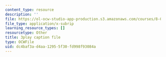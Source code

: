 ```yaml
---
content_type: resource
description: ''
file: https://ol-ocw-studio-app-production.s3.amazonaws.com/courses/8-01sc-classical-mechanics-fall-2016/dc4baf3ad4aa12955f30fd998f93084a_oOQmu6ICxg4.srt
file_type: application/x-subrip
learning_resource_types: []
resourcetype: Other
title: 3play caption file
type: OCWFile
uid: dc4baf3a-d4aa-1295-5f30-fd998f93084a
---
```

